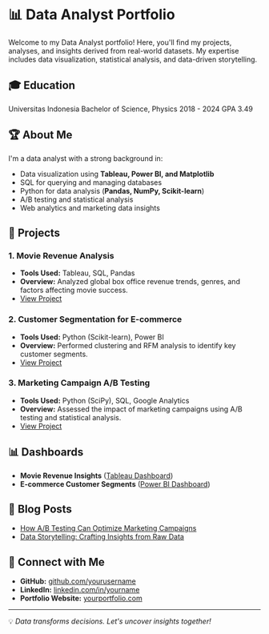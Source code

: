 # 📊 Data Analyst Portfolio

Welcome to my Data Analyst portfolio! Here, you'll find my projects, analyses, and insights derived from real-world datasets. My expertise includes data visualization, statistical analysis, and data-driven storytelling.

## 🎓 Education
Universitas Indonesia
Bachelor of Science, Physics
2018 - 2024
GPA 3.49

## 🏆 About Me

I'm a data analyst with a strong background in:
- Data visualization using **Tableau, Power BI, and Matplotlib**
- SQL for querying and managing databases
- Python for data analysis (**Pandas, NumPy, Scikit-learn**)
- A/B testing and statistical analysis
- Web analytics and marketing data insights

## 📁 Projects
### 1. **Movie Revenue Analysis**
   - **Tools Used:** Tableau, SQL, Pandas
   - **Overview:** Analyzed global box office revenue trends, genres, and factors affecting movie success.
   - [View Project](#)

### 2. **Customer Segmentation for E-commerce**
   - **Tools Used:** Python (Scikit-learn), Power BI
   - **Overview:** Performed clustering and RFM analysis to identify key customer segments.
   - [View Project](#)

### 3. **Marketing Campaign A/B Testing**
   - **Tools Used:** Python (SciPy), SQL, Google Analytics
   - **Overview:** Assessed the impact of marketing campaigns using A/B testing and statistical analysis.
   - [View Project](#)

## 📊 Dashboards
- **Movie Revenue Insights** ([Tableau Dashboard](#))
- **E-commerce Customer Segments** ([Power BI Dashboard](#))

## 📜 Blog Posts
- [How A/B Testing Can Optimize Marketing Campaigns](#)
- [Data Storytelling: Crafting Insights from Raw Data](#)

## 🔗 Connect with Me
- **GitHub:** [github.com/yourusername](https://github.com/yourusername)
- **LinkedIn:** [linkedin.com/in/yourname](https://linkedin.com/in/yourname)
- **Portfolio Website:** [yourportfolio.com](https://yourportfolio.com)

---
💡 *Data transforms decisions. Let's uncover insights together!*

